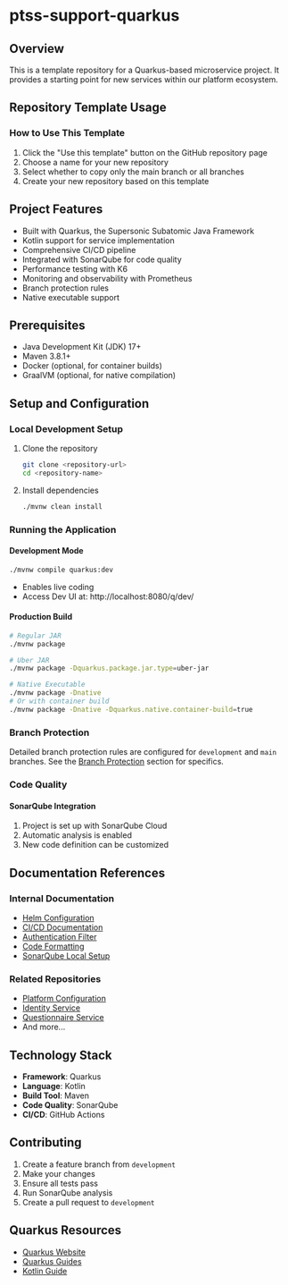 # ptss-support-quarkus

## Overview

This is a template repository for a Quarkus-based microservice project. It provides a starting point for new services within our platform ecosystem.

## Repository Template Usage

### How to Use This Template

1. Click the "Use this template" button on the GitHub repository page
2. Choose a name for your new repository
3. Select whether to copy only the main branch or all branches
4. Create your new repository based on this template

## Project Features

- Built with Quarkus, the Supersonic Subatomic Java Framework
- Kotlin support for service implementation
- Comprehensive CI/CD pipeline
- Integrated with SonarQube for code quality
- Performance testing with K6 
- Monitoring and observability with Prometheus
- Branch protection rules
- Native executable support

## Prerequisites

- Java Development Kit (JDK) 17+
- Maven 3.8.1+
- Docker (optional, for container builds)
- GraalVM (optional, for native compilation)

## Setup and Configuration

### Local Development Setup

1. Clone the repository
   ```bash
   git clone <repository-url>
   cd <repository-name>
   ```

2. Install dependencies
   ```bash
   ./mvnw clean install
   ```

### Running the Application

#### Development Mode
```bash
./mvnw compile quarkus:dev
```
- Enables live coding
- Access Dev UI at: http://localhost:8080/q/dev/

#### Production Build
```bash
# Regular JAR
./mvnw package

# Uber JAR
./mvnw package -Dquarkus.package.jar.type=uber-jar

# Native Executable
./mvnw package -Dnative
# Or with container build
./mvnw package -Dnative -Dquarkus.native.container-build=true
```

### Branch Protection

Detailed branch protection rules are configured for `development` and `main` branches. See the [Branch Protection](#setting-up-branch-protection-rules) section for specifics.

### Code Quality

#### SonarQube Integration
1. Project is set up with SonarQube Cloud
2. Automatic analysis is enabled
3. New code definition can be customized

## Documentation References

### Internal Documentation
- [Helm Configuration](/helm/README.md)
- [CI/CD Documentation](/CI-CD.md)
- [Authentication Filter](/src/main/kotlin/org/ptss/support/security/README.md)
- [Code Formatting](/docs/code-formatting-spotless.md)
- [SonarQube Local Setup](/docs/sonarqube-local.md)

### Related Repositories
- [Platform Configuration](https://github.com/PTSS-Support/platform-config)
- [Identity Service](https://github.com/PTSS-Support/Identity-Service)
- [Questionnaire Service](https://github.com/PTSS-Support/Questionnaire-Service)
- And more...

## Technology Stack

- **Framework**: Quarkus
- **Language**: Kotlin
- **Build Tool**: Maven
- **Code Quality**: SonarQube
- **CI/CD**: GitHub Actions

## Contributing

1. Create a feature branch from `development`
2. Make your changes
3. Ensure all tests pass
4. Run SonarQube analysis
5. Create a pull request to `development`

## Quarkus Resources

- [Quarkus Website](https://quarkus.io/)
- [Quarkus Guides](https://quarkus.io/guides/)
- [Kotlin Guide](https://quarkus.io/guides/kotlin)
